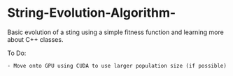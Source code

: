 String-Evolution-Algorithm-
===========================

Basic evolution of a sting using a simple fitness function and learning more about C++ classes.

To Do:
	
	- Move onto GPU using CUDA to use larger population size (if possible)